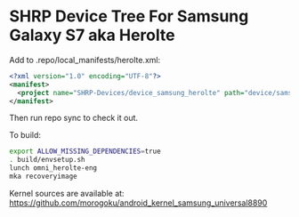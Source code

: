 # SHRP Device Tree For Samsung Galaxy S7 aka Herolte

Add to .repo/local_manifests/herolte.xml:

```xml
<?xml version="1.0" encoding="UTF-8"?>
<manifest>
  <project name="SHRP-Devices/device_samsung_herolte" path="device/samsung/herolte" remote="github" revision="android-9.0" />
</manifest>
```

Then run repo sync to check it out.

To build:

```sh
export ALLOW_MISSING_DEPENDENCIES=true
. build/envsetup.sh
lunch omni_herolte-eng
mka recoveryimage
```

Kernel sources are available at: https://github.com/morogoku/android_kernel_samsung_universal8890
